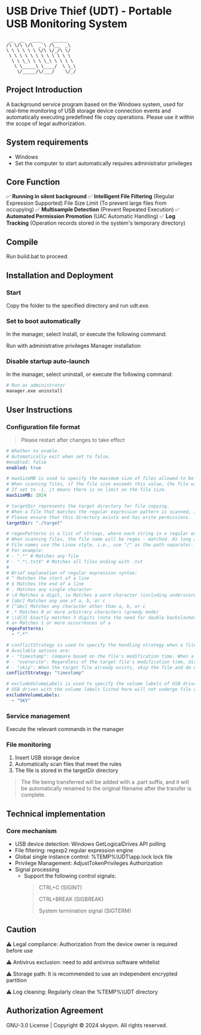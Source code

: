 USB Drive Thief (UDT) - Portable USB Monitoring System
======================================================

```text
 __  __  ____    ______
/\ \/\ \/\  _`\ /\__  _\
\ \ \ \ \ \ \/\ \/_/\ \/
 \ \ \ \ \ \ \ \ \ \ \ \
  \ \ \_\ \ \ \_\ \ \ \ \
   \ \_____\ \____/  \ \_\
    \/_____/\/___/    \/_/
```

## Project Introduction

A background service program based on the Windows system, used for real-time monitoring of USB storage device connection
events and automatically executing predefined file copy operations. Please use it within the scope of legal
authorization.

## System requirements

- Windows
- Set the computer to start automatically requires administrator privileges

## Core Function

✅ **Running in silent background**
✅ **Intelligent File Filtering** (Regular Expression Supported)
File Size Limit (To prevent large files from occupying)
✅ **Multisample Detection** (Prevent Repeated Execution)
✅ **Automated Permission Promotion** (UAC Automatic Handling)
✅ **Log Tracking** (Operation records stored in the system's temporary directory)

## Compile

Run build.bat to proceed.

## Installation and Deployment

### Start

Copy the folder to the specified directory and run udt.exe.

### Set to boot automatically

In the manager, select Install, or execute the following command:

Run with administrative privileges
Manager installation

### Disable startup auto-launch

In the manager, select uninstall, or execute the following command:

```bash
# Run as administrator
manager.exe uninstall
```

## User Instructions

### Configuration file format

> Please restart after changes to take effect

```yaml
# Whether to enable.
# Automatically exit when set to false.
#enabled: false
enabled: true

# maxSizeMB is used to specify the maximum size of files allowed to be processed, in megabytes (MB).
# When scanning files, if the file size exceeds this value, the file will be skipped and not processed.
# If set to -1, it means there is no limit on the file size.
maxSizeMB: 1024

# targetDir represents the target directory for file copying.
# When a file that matches the regular expression pattern is scanned, it will be copied to this directory.
# Please ensure that this directory exists and has write permissions.
targetDir: "./target"

# regexPatterns is a list of strings, where each string is a regular expression pattern.
# When scanning files, the file name will be regex - matched. As long as the file name meets one of the regular expressions, the file will be processed (copied to the target directory).
# File names use the Linux style, i.e., use "/" as the path separator.
# For example:
# - ".*" # Matches any file
# - ".*\.txt$" # Matches all files ending with .txt
#
# Brief explanation of regular expression syntax:
# ^ Matches the start of a line
# $ Matches the end of a line
# . Matches any single character
# \d Matches a digit, \w Matches a word character (including underscore)
# [abc] Matches any one of a, b, or c
# [^abc] Matches any character other than a, b, or c
# .* Matches 0 or more arbitrary characters (greedy mode)
# \\d{3} Exactly matches 3 digits (note the need for double backslashes)
# a+ Matches 1 or more occurrences of a
regexPatterns:
  - ".*"

# conflictStrategy is used to specify the handling strategy when a file conflict occurs.
# Available options are:
# - "timestamp": Compare based on the file's modification time. When a conflict occurs, overwrite the older file in the target directory.
# - "overwrite": Regardless of the target file's modification time, directly overwrite the target file.
# - "skip": When the target file already exists, skip the file and do not perform the copy or overwrite operation.
conflictStrategy: "timestamp"

# excludeVolumeLabels is used to specify the volume labels of USB drives to be excluded.
# USB drives with the volume labels listed here will not undergo file copy operations.
excludeVolumeLabels:
  - "SKY"

```

### Service management

Execute the relevant commands in the manager

### File monitoring

1. Insert USB storage device
2. Automatically scan files that meet the rules
3. The file is stored in the targetDir directory

> The file being transferred will be added with a .part suffix, and it will be automatically renamed to the original
> filename after the transfer is complete.

## Technical implementation

### Core mechanism

- USB device detection: Windows GetLogicalDrives API polling
- File filtering: regexp2 regular expression engine
- Global single instance control: %TEMP%\\UDT\\app.lock lock file
- Privilege Management: AdjustTokenPrivileges Authorization
- Signal processing
	- Support the following control signals:
	  > CTRL+C (SIGINT)
	  >
	  > CTRL+BREAK (SIGBREAK)
	  >
	  > System termination signal (SIGTERM)

## Caution

⚠ Legal compliance: Authorization from the device owner is required before use

⚠ Antivirus exclusion: need to add antivirus software whitelist

⚠ Storage path: It is recommended to use an independent encrypted partition

⚠ Log cleaning: Regularly clean the %TEMP%\UDT directory

## Authorization Agreement

GNU-3.0 License | Copyright © 2024 skyqvn. All rights reserved.

